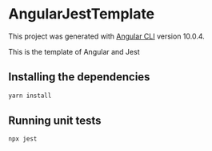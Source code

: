 # AngularJestTemplate

This project was generated with [Angular CLI](https://github.com/angular/angular-cli) version 10.0.4.

This is the template of Angular and Jest

## Installing the dependencies
```bash
yarn install
```

## Running unit tests

```bash
npx jest
```
